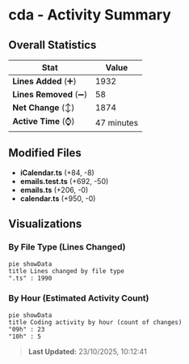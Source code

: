 # cda - Activity Summary 

## Overall Statistics

| Stat                   | Value                                                             |
| ---------------------- | ----------------------------------------------------------------- |
| **Lines Added** (➕)   | 1932                                          |
| **Lines Removed** (➖) | 58                                        |
| **Net Change** (↕)    | 1874                |
| **Active Time** (⌚)   | 47 minutes |


## Modified Files
- **iCalendar.ts** (+84, -8)
- **emails.test.ts** (+692, -50)
- **emails.ts** (+206, -0)
- **calendar.ts** (+950, -0)

## Visualizations

### By File Type (Lines Changed)

```mermaid
pie showData
title Lines changed by file type
".ts" : 1990
```

### By Hour (Estimated Activity Count)

```mermaid
pie showData
title Coding activity by hour (count of changes)
"09h" : 23
"10h" : 5
```


> **Last Updated:** 23/10/2025, 10:12:41
